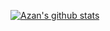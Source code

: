 [![Azan's github stats](https://github-readme-stats.vercel.app/api?username=azanbinzahid)](https://github.com/azanbinzahid)
